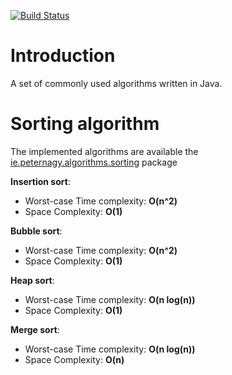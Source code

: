[![Build Status](https://travis-ci.org/pete314/algorithms-java.svg?branch=master)](https://travis-ci.org/pete314/algorithms-java)


# Introduction
A set of commonly used algorithms written in Java.

# Sorting algorithm
The implemented algorithms are available the [ie.peternagy.algorithms.sorting](https://github.com/pete314/algorithms-java/tree/master/src/main/java/ie/peternagy/algorithms/sorting) package

**Insertion sort**:
 * Worst-case Time complexity: **O(n^2)**
 * Space Complexity: **O(1)**

**Bubble sort**:
 * Worst-case Time complexity: **O(n^2)**
 * Space Complexity: **O(1)**

**Heap sort**:
 * Worst-case Time complexity: **O(n log(n))**
 * Space Complexity: **O(1)**

**Merge sort**:
 * Worst-case Time complexity: **O(n log(n))**
 * Space Complexity: **O(n)**


